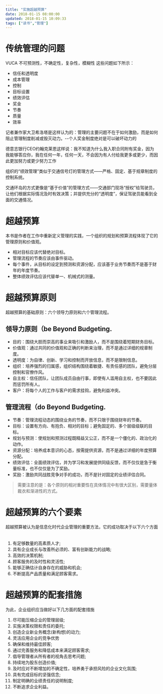 ```yaml
---
title: "实施超越预算"
date: 2018-01-15 08:00:00
updated: 2018-01-15 10:09:33
tags: ["读书","管理"]
---
```

# 传统管理的问题
VUCA
不可预测性，不确定性，复杂性，模糊性
这些问题如下所示：
- 信任和透明度
- 成本管理
- 控制
- 目标设置
- 绩效评估
- 奖金
- 节奏
- 质量
- 效率

记者兼作家大卫希洛塔是这样认为的：管理的主要问题不在于如何激励，而是如何阻止管理制度削减或毁灭动力。--个人奖金制度绝对是可以破坏动力的

德意志银行CEO约翰克莱恩这样说：我不知道为什么我入职合同附有奖金，因为我能够答应你，我在任何一年，任何一天，不会因为有人付给我更多或更少，而因此更加努力或更少努力工作

组织的“绩效管理”类似于交通信号灯的管理方式——严格、固定、基于规章制度的控制系统。

交通环岛的方式更像是“基于价值”的管理方式——交通部门现场“授权”给驾驶员，让他们根据实际情况及时有效决策；并提供充分的“透明度”，保证驾驶员能看到全面的交通情况。

# 超越预算
本书是作者在工作中重新定义管理的实践，一个组织的规划和预算流程体现了它的管理原则和价值观。
- 相对目标应该代替绝对目标。
- 管理流程的节奏应该由事件驱动。
- 每个事件，从目标的设定到预测和资源分配，应该基于业务节奏而不是基于财年的年度节奏。
- 整体绩效评估应该代替单一、机械式的测量。

# 超越预算原则
超越预算的基础原则：六个领导力原则和六个管理流程。

## 领导力原则（be Beyond Budgeting. 
- 目的：围绕大胆而崇高的事业来吸引和激励人，而不是围绕着短期财务目标。
- 价值观：通过共同的价值观和正确的判断来治理，而不是通过详细的规章制度。
- 透明度：为自律、创新、学习和控制而开放信息，而不是限制信息。
- 组织：培养强烈的归属感，组织结构围绕着敏捷、有责任感的团队，避免分层控制和官僚作风。
- 自主权：信任团队，让团队成员自由行事，即使有人滥用自主权，也不要因此而惩罚所有人。
- 客户：将每个人的工作与客户的需求挂钩，避免利益冲突。

## 管理流程（do Beyond Budgeting. 
- 节奏：管理流程动态的围绕业务的节奏，而不只限于围绕财年的节奏。
- 目标：设置有方向、有抱负、相对的目标；避免固定的、多个层级级联的目标。
- 规划与预测：使规划和预测过程既精益又公正，而不是一个僵化的、政治化的动作。
- 资源分配：培养成本意识的心态，按需提供资源，而不是通过详细的年度预算分配。
- 绩效评估：全面绩效评估，并为学习和发展提供同级反馈，而不仅仅是急于衡量标准，也不仅仅是为了奖励。
- 奖励：激励共同战胜竞争对手的成功，而不是针对固定的业绩评估合同。

>需要注意的是：各个原则的相对重要性在具体情况中有很大区别，需要量体裁衣和渐进性的方式。

# 超越预算的六个要素
超越预算被认为是信息化时代企业管理的重要方法，它的成功取决于以下六个方面 　
1. 有足够数量的高素质人才;
2. 具有企业成长与改善所必须的、富有创新能力的战略;
3. 高效的决策机制;
4. 顾客服务的及时性和灵活性;
5. 能够正确估计自身存在的威胁和机会;
6. 不断提高产品质量和满足顾客需求。

# 超越预算的配套措施 
为此，企业组织应当做好以下几方面的配套措施 　
1. 尽可能压缩企业的管理层级;
2. 实施决策权限和责任的委托;
3. 创造企业新业务概念(新构想)的动力;
4. 灵活应用企业的竞争优势
5. 确保和维持最佳顾客;
6. 通过完善服务和降低成本来满足顾客需求;
7. 倡导管理者从所有者的视角去思考问题;
8. 持续地为股东创造价值;
9. 及时应对不断增加的不确定性，培养勇于承担风险的企业文化氛围;
10. 具有完成目标的坚强信念;
11. 制定明确的业绩责任的说明制度;
12. 不断追求企业利益。